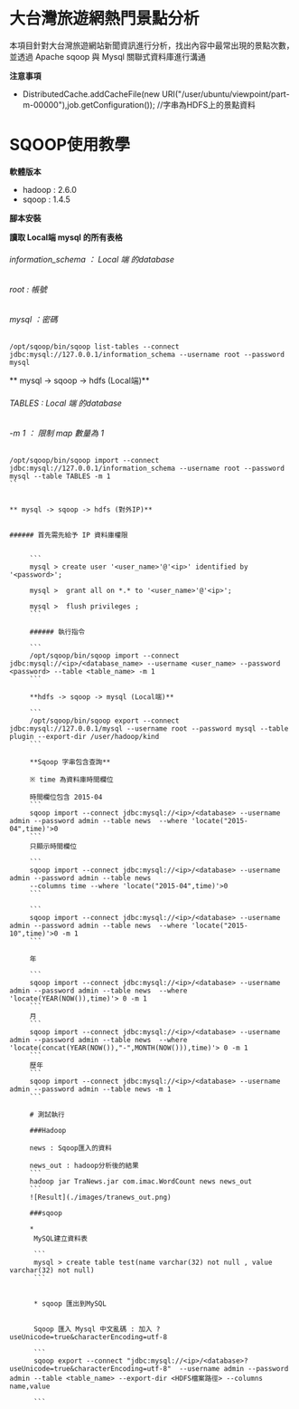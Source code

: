 # 大台灣旅遊網熱門景點分析

本項目針對大台灣旅遊網站新聞資訊進行分析，找出內容中最常出現的景點次數，並透過 Apache sqoop 與 Mysql 關聯式資料庫進行溝通

**注意事項**

* DistributedCache.addCacheFile(new URI("/user/ubuntu/viewpoint/part-m-00000"),job.getConfiguration()); //字串為HDFS上的景點資料 











# SQOOP使用教學






**軟體版本**
* hadoop : 2.6.0
* sqoop : 1.4.5


**腳本安裝**







**讀取 Local端 mysql 的所有表格**


######  information_schema ： Local 端 的database

###### root :  帳號

###### mysql ：密碼
```
/opt/sqoop/bin/sqoop list-tables --connect jdbc:mysql://127.0.0.1/information_schema --username root --password mysql
```




** mysql -> sqoop -> hdfs (Local端)**
 
###### TABLES : Local 端 的database
 
###### -m 1  ： 限制 map 數量為 1 
 ```
 /opt/sqoop/bin/sqoop import --connect jdbc:mysql://127.0.0.1/information_schema --username root --password mysql --table TABLES -m 1 
 ``
 
 
** mysql -> sqoop -> hdfs (對外IP)**
      
      
###### 首先需先給予 IP 資料庫權限
      

      ```
      mysql > create user '<user_name>'@'<ip>' identified by '<password>';

      mysql >  grant all on *.* to '<user_name>'@'<ip>';

      mysql >  flush privileges ;
      ```

      ###### 執行指令

      ```
      /opt/sqoop/bin/sqoop import --connect jdbc:mysql://<ip>/<database_name> --username <user_name> --password <password> --table <table_name> -m 1
      ```

      **hdfs -> sqoop -> mysql (Local端)**
      
      ```
      /opt/sqoop/bin/sqoop export --connect jdbc:mysql://127.0.0.1/mysql --username root --password mysql --table plugin --export-dir /user/hadoop/kind
      ```

      **Sqoop 字串包含查詢**
      
      ※ time 為資料庫時間欄位

      時間欄位包含 2015-04 
      ```
      sqoop import --connect jdbc:mysql://<ip>/<database> --username admin --password admin --table news  --where 'locate("2015-04",time)'>0
      ```
      只顯示時間欄位

      ```
      sqoop import --connect jdbc:mysql://<ip>/<database> --username admin --password admin --table news  
      --columns time --where 'locate("2015-04",time)'>0
      ```

      ```
      sqoop import --connect jdbc:mysql://<ip>/<database> --username admin --password admin --table news  --where 'locate("2015-10",time)'>0 -m 1
      ```

      年

      ```
      sqoop import --connect jdbc:mysql://<ip>/<database> --username admin --password admin --table news  --where 'locate(YEAR(NOW()),time)'> 0 -m 1
      ```
      月
      ```
      sqoop import --connect jdbc:mysql://<ip>/<database> --username admin --password admin --table news  --where 'locate(concat(YEAR(NOW()),"-",MONTH(NOW())),time)'> 0 -m 1
      ```
      歷年
      ```
      sqoop import --connect jdbc:mysql://<ip>/<database> --username admin --password admin --table news -m 1
      ```

      # 測試執行
      
      ###Hadoop

      news : Sqoop匯入的資料

      news_out : hadoop分析後的結果
      ```
      hadoop jar TraNews.jar com.imac.WordCount news news_out
      ```
      ![Result](./images/tranews_out.png)

      ###sqoop

      * 
       MySQL建立資料表
           
	   ```
	   mysql > create table test(name varchar(32) not null , value varchar(32) not null)
	   ```


	   * sqoop 匯出到MySQL


	   Sqoop 匯入 Mysql 中文亂碼 : 加入 ?useUnicode=true&characterEncoding=utf-8

	   ```
	   sqoop export --connect "jdbc:mysql://<ip>/<database>?useUnicode=true&characterEncoding=utf-8"  --username admin --password admin --table <table_name> --export-dir <HDFS檔案路徑> --columns name,value

	   ```
